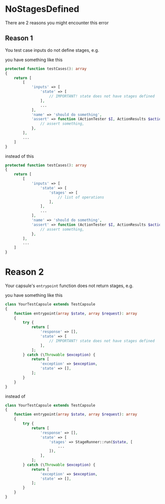 # NoStagesDefined

There are 2 reasons you might encounter this error

## Reason 1

You test case inputs do not define stages, e.g.

you have something like this

```php
protected function testCases(): array
{
    return [
        [
            'inputs' => [
                'state' => [
                    // IMPORTANT! state does not have stages defined
                ],
                ...
            ],
            'name' => 'should do something',
            'assert' => function (ActionTester $I, ActionResults $action) {
                // assert something,
            },
        ],
        ...
    ]
}
```

instead of this

```php
protected function testCases(): array
{
    return [
        [
            'inputs' => [
                'state' => [
                    'stages' => [
                        // list of operations
                    ],
                ],
                ...
            ],
            'name' => 'should do something',
            'assert' => function (ActionTester $I, ActionResults $action) {
                // assert something,
            },
        ],
        ...
    ]
}
```

# Reason 2

Your capsule's `entrypoint` function does not return stages, e.g.

you have something like this

```php
class YourTestCapsule extends TestCapsule
{
    function entrypoint(array $state, array $request): array
    {
        try {
            return [
                'response' => [],
                'state' => [
                    // IMPORTANT! state does not have stages defined
                ],
            ];
        } catch (\Throwable $exception) {
            return [
                'exception' => $exception,
                'state' => [],
            ];
        }
    }
}
```

instead of

```php
class YourTestCapsule extends TestCapsule
{
    function entrypoint(array $state, array $request): array
    {
        try {
            return [
                'response' => [],
                'state' => [
                    'stages' => StageRunner::run($state, [
                        ...
                    ]),
                ],
            ];
        } catch (\Throwable $exception) {
            return [
                'exception' => $exception,
                'state' => [],
            ];
        }
    }
}
```
